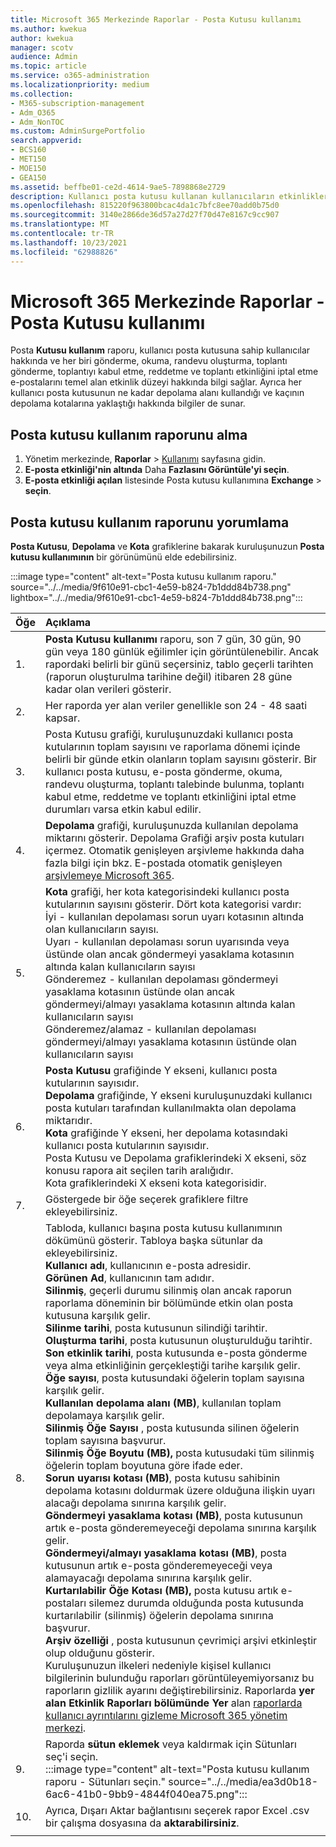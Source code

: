 ```yaml
---
title: Microsoft 365 Merkezinde Raporlar - Posta Kutusu kullanımı
ms.author: kwekua
author: kwekua
manager: scotv
audience: Admin
ms.topic: article
ms.service: o365-administration
ms.localizationpriority: medium
ms.collection:
- M365-subscription-management
- Adm_O365
- Adm_NonTOC
ms.custom: AdminSurgePortfolio
search.appverid:
- BCS160
- MET150
- MOE150
- GEA150
ms.assetid: beffbe01-ce2d-4614-9ae5-7898868e2729
description: Kullanıcı posta kutusu kullanan kullanıcıların etkinlikleri hakkında bilgi edinmek için Posta kutusu kullanım raporunu nasıl edinebilirsiniz?
ms.openlocfilehash: 815220f963800bcac4da1c7bfc8ee70add0b75d0
ms.sourcegitcommit: 3140e2866de36d57a27d27f70d47e8167c9cc907
ms.translationtype: MT
ms.contentlocale: tr-TR
ms.lasthandoff: 10/23/2021
ms.locfileid: "62988826"
---
```

# <a name="microsoft-365-reports-in-the-admin-center---mailbox-usage"></a>Microsoft 365 Merkezinde Raporlar - Posta Kutusu kullanımı

Posta **Kutusu kullanım** raporu, kullanıcı posta kutusuna sahip kullanıcılar hakkında ve her biri gönderme, okuma, randevu oluşturma, toplantı gönderme, toplantıyı kabul etme, reddetme ve toplantı etkinliğini iptal etme e-postalarını temel alan etkinlik düzeyi hakkında bilgi sağlar. Ayrıca her kullanıcı posta kutusunun ne kadar depolama alanı kullandığı ve kaçının depolama kotalarına yaklaştığı hakkında bilgiler de sunar. 
 
## <a name="how-to-get-to-the-mailbox-usage-report"></a>Posta kutusu kullanım raporunu alma

1. Yönetim merkezinde, **Raporlar** \> <a href="https://go.microsoft.com/fwlink/p/?linkid=2074756" target="_blank">Kullanımı</a> sayfasına gidin.
2. **E-posta etkinliği'nin altında** Daha **Fazlasını Görüntüle'yi seçin**. 
3. **E-posta etkinliği açılan** listesinde Posta kutusu kullanımına **Exchange** \> **seçin**.

## <a name="interpret-the-mailbox-usage-report"></a>Posta kutusu kullanım raporunu yorumlama

**Posta Kutusu**, **Depolama** ve **Kota** grafiklerine bakarak kuruluşunuzun **Posta kutusu kullanımının** bir görünümünü elde edebilirsiniz.
  
:::image type="content" alt-text="Posta kutusu kullanım raporu." source="../../media/9f610e91-cbc1-4e59-b824-7b1ddd84b738.png" lightbox="../../media/9f610e91-cbc1-4e59-b824-7b1ddd84b738.png":::

|Öğe|Açıklama|
|:-----|:-----|
|1.  |**Posta Kutusu kullanımı** raporu, son 7 gün, 30 gün, 90 gün veya 180 günlük eğilimler için görüntülenebilir. Ancak rapordaki belirli bir günü seçersiniz, tablo geçerli tarihten (raporun oluşturulma tarihine değil) itibaren 28 güne kadar olan verileri gösterir. |
|2.  |Her raporda yer alan veriler genellikle son 24 - 48 saati kapsar. |
|3.  |Posta Kutusu grafiği, kuruluşunuzdaki kullanıcı posta kutularının toplam sayısını ve raporlama dönemi içinde belirli bir günde etkin olanların toplam sayısını gösterir. Bir kullanıcı posta kutusu, e-posta gönderme, okuma, randevu oluşturma, toplantı talebinde bulunma, toplantı kabul etme, reddetme ve toplantı etkinliğini iptal etme durumları varsa etkin kabul edilir. |
|4.  |**Depolama** grafiği, kuruluşunuzda kullanılan depolama miktarını gösterir. Depolama Grafiği arşiv posta kutuları içermez. Otomatik genişleyen arşivleme hakkında daha fazla bilgi için bkz. E-postada otomatik genişleyen [arşivlemeye Microsoft 365](../../compliance/autoexpanding-archiving.md). |
|5.  | **Kota** grafiği, her kota kategorisindeki kullanıcı posta kutularının sayısını gösterir. Dört kota kategorisi vardır:  <br/>  İyi - kullanılan depolaması sorun uyarı kotasının altında olan kullanıcıların sayısı.  <br/>  Uyarı - kullanılan depolaması sorun uyarısında veya üstünde olan ancak göndermeyi yasaklama kotasının altında kalan kullanıcıların sayısı  <br/>  Gönderemez - kullanılan depolaması göndermeyi yasaklama kotasının üstünde olan ancak göndermeyi/almayı yasaklama kotasının altında kalan kullanıcıların sayısı  <br/>  Gönderemez/alamaz - kullanılan depolaması göndermeyi/almayı yasaklama kotasının üstünde olan kullanıcıların sayısı |
|6.  | **Posta Kutusu** grafiğinde Y ekseni, kullanıcı posta kutularının sayısıdır.  <br/>  **Depolama** grafiğinde, Y ekseni kuruluşunuzdaki kullanıcı posta kutuları tarafından kullanılmakta olan depolama miktarıdır.  <br/>  **Kota** grafiğinde Y ekseni, her depolama kotasındaki kullanıcı posta kutularının sayısıdır.  <br/>  Posta Kutusu ve Depolama grafiklerindeki X ekseni, söz konusu rapora ait seçilen tarih aralığıdır.  <br/>  Kota grafiklerindeki X ekseni kota kategorisidir. |
|7.  |Göstergede bir öğe seçerek grafiklere filtre ekleyebilirsiniz. |
|8.  | Tabloda, kullanıcı başına posta kutusu kullanımının dökümünü gösterir. Tabloya başka sütunlar da ekleyebilirsiniz.  <br/> **Kullanıcı adı**, kullanıcının e-posta adresidir.  <br/> **Görünen Ad**, kullanıcının tam adıdır.  <br/> **Silinmiş**, geçerli durumu silinmiş olan ancak raporun raporlama döneminin bir bölümünde etkin olan posta kutusuna karşılık gelir.  <br/> **Silinme tarihi**, posta kutusunun silindiği tarihtir.  <br/> **Oluşturma tarihi**, posta kutusunun oluşturulduğu tarihtir.  <br/> **Son etkinlik tarihi**, posta kutusunda e-posta gönderme veya alma etkinliğinin gerçekleştiği tarihe karşılık gelir.  <br/> **Öğe sayısı**, posta kutusundaki öğelerin toplam sayısına karşılık gelir.  <br/> **Kullanılan depolama alanı (MB)**, kullanılan toplam depolamaya karşılık gelir.  <br/> **Silinmiş Öğe Sayısı** , posta kutusunda silinen öğelerin toplam sayısına başvurur. <br/> **Silinmiş Öğe Boyutu (MB),** posta kutusudaki tüm silinmiş öğelerin toplam boyutuna göre ifade eder. <br/> **Sorun uyarısı kotası (MB)**, posta kutusu sahibinin depolama kotasını doldurmak üzere olduğuna ilişkin uyarı alacağı depolama sınırına karşılık gelir.  <br/> **Göndermeyi yasaklama kotası (MB)**, posta kutusunun artık e-posta gönderemeyeceği depolama sınırına karşılık gelir.  <br/> **Göndermeyi/almayı yasaklama kotası (MB)**, posta kutusunun artık e-posta gönderemeyeceği veya alamayacağı depolama sınırına karşılık gelir.  <br/> **Kurtarılabilir Öğe Kotası (MB),** posta kutusu artık e-postaları silemez durumda olduğunda posta kutusunda kurtarılabilir (silinmiş) öğelerin depolama sınırına başvurur.  <br/> **Arşiv özelliği** , posta kutusunun çevrimiçi arşivi etkinleştir olup olduğunu gösterir.  <br/>  Kuruluşunuzun ilkeleri nedeniyle kişisel kullanıcı bilgilerinin bulunduğu raporları görüntüleyemiyorsanız bu raporların gizlilik ayarını değiştirebilirsiniz. Raporlarda **yer alan Etkinlik Raporları bölümünde Yer** alan [raporlarda kullanıcı ayrıntılarını gizleme Microsoft 365 yönetim merkezi](activity-reports.md). |
|9.  |Raporda **sütun eklemek** veya kaldırmak için Sütunları seç'i seçin.  <br/> :::image type="content" alt-text="Posta kutusu kullanım raporu - Sütunları seçin." source="../../media/ea3d0b18-6ac6-41b0-9bb9-4844f040ea75.png":::|
|10. |Ayrıca, Dışarı Aktar bağlantısını seçerek rapor Excel .csv bir çalışma dosyasına da **aktarabilirsiniz**. |
|||

